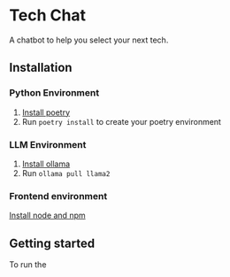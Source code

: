 # Tech Chat

A chatbot to help you select your next tech.

## Installation

### Python Environment
1. [Install poetry](https://python-poetry.org/docs/#installation)
2. Run `poetry install` to create your poetry environment

### LLM Environment
1. [Install ollama](https://ollama.com/download)
2. Run `ollama pull llama2`

### Frontend environment
[Install node and npm](https://docs.npmjs.com/downloading-and-installing-node-js-and-npm)

## Getting started

To run the 
